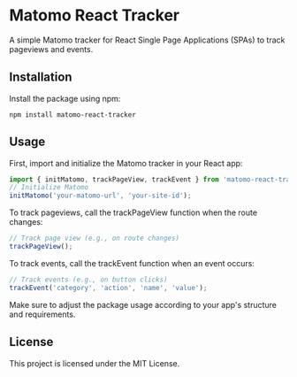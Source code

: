 # Matomo React Tracker

A simple Matomo tracker for React Single Page Applications (SPAs) to track pageviews and events.

## Installation

Install the package using npm:

``` npm install matomo-react-tracker ```


## Usage

First, import and initialize the Matomo tracker in your React app:

```javascript
import { initMatomo, trackPageView, trackEvent } from 'matomo-react-tracker';
// Initialize Matomo
initMatomo('your-matomo-url', 'your-site-id');
```
To track pageviews, call the trackPageView function when the route changes:
```javascript
// Track page view (e.g., on route changes)
trackPageView();
```
To track events, call the trackEvent function when an event occurs:
```javascript
// Track events (e.g., on button clicks)
trackEvent('category', 'action', 'name', 'value');
```
Make sure to adjust the package usage according to your app's structure and requirements.

## License

This project is licensed under the MIT License.




